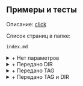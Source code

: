 ## Примеры и тесты
Описание: [click](../projects/jekyll-navigation.md)

Список страниц в папке: 
```
index.md
```

<details markdown="1"><summary markdown="0">+ Нет параметров</summary>
```{ % include ls.md %}```   
{% include ls.md %}
</details>

<details markdown="1"><summary markdown="0">+ Передано DIR</summary>
```{ % include ls.md dir="/projects/" %}```   
{% include ls.md dir="/projects/" %}
</details>

<details markdown="1"><summary markdown="0">+ Передано TAG</summary>
```{ % include ls.md tag="hardware" %}```   
{% include ls.md tag="hardware" %}
</details>

<details markdown="1"><summary markdown="0">+ Передано TAG и DIR</summary>
```{ % include ls.md dir="/projects/" tag="hardware" %}```   
{% include ls.md dir="/projects/" tag="hardware" %}
</details>





